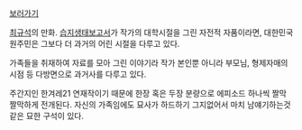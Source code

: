 [보러가기](http://legacy.h21.hani.co.kr/section-021143000/home01.html)

[최규석](%EC%B5%9C%EA%B7%9C%EC%84%9D.md)의 만화. [습지생태보고서](%EC%8A%B5%EC%A7%80%EC%83%9D%ED%83%9C%EB%B3%B4%EA%B3%A0%EC%84%9C.md)가 작가의 대학시절을 그린 자전적 자품이라면, 대한민국
원주민은 그보다 더 과거의 어린 시절을 다루고 있다.

가족들을 취재하여 자료를 모아 그린 이야기라 작가 본인뿐 아니라 부모님, 형제자매의 시점 등 다방면으로 과거사를 다루고 있다.

주간지인 한겨레21 연재작이기 때문에 한장 혹은 두장 분량으로 에피소드 하나씩 짤막짤막하게 전개된다. 자신의 가족임에도 묘사가 하드하기
그지없어서 마치 남얘기하는것 같은 묘한 구석이 있다.

